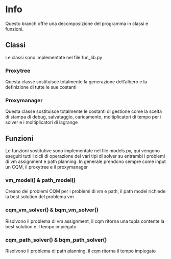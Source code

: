 # Info
Questo branch offre una decomposizione del programma in classi e funzioni.

## Classi
Le classi sono implementate nel file fun_lib.py

### Proxytree
Questa classe sostituisce totalmente la generazione dell'albero e la definizione di tutte le sue costanti

### Proxymanager
Questa classe sostituisce totalmente le costanti di gestione come la scelta di stampa di debug, salvataggio, caricamento, moltiplicatori di tempo per i solver e i moltiplicatori di lagrange

## Funzioni
Le funzioni sostitutive sono implementate nel file models.py, qui vengono eseguiti tutti i cicli di operazione dei vari tipi di solver su entrambi i problemi di vm assignment e path planning. In generale prendono sempre come input un CQM, il proxytree e il proxymanager

### vm_model() & path_model()
Creano dei problemi CQM per i problemi di vm e path, il path model richiede la best solution del problema vm

### cqm_vm_solver() & bqm_vm_solver()
Risolvono il problema di vm assignment, il cqm ritorna una tupla contente la best solution e il tempo impiegato

### cqm_path_solver() & bqm_path_solver()
Risolvono il problema di path planning, il cqm ritorna il tempo impiegato